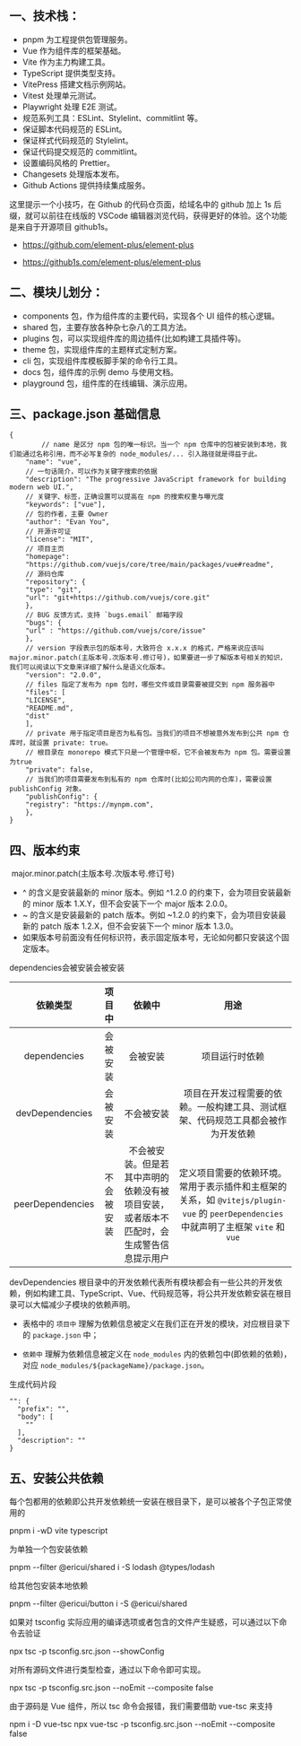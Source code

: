 ## 一、技术栈：
- pnpm 为工程提供包管理服务。
- Vue 作为组件库的框架基础。
- Vite 作为主力构建工具。
- TypeScript 提供类型支持。
- VitePress 搭建文档示例网站。
- Vitest 处理单元测试。
- Playwright 处理 E2E 测试。
- 规范系列工具：ESLint、Stylelint、commitlint 等。
- 保证脚本代码规范的 ESLint。
- 保证样式代码规范的 Stylelint。
- 保证代码提交规范的 commitlint。
- 设置编码风格的 Prettier。
- Changesets 处理版本发布。
- Github Actions 提供持续集成服务。


这里提示一个小技巧，在 Github 的代码仓页面，给域名中的 github 加上 1s 后缀，就可以前往在线版的 VSCode 编辑器浏览代码，获得更好的体验。这个功能是来自于开源项目 github1s。

- https://github.com/element-plus/element-plus
+ https://github1s.com/element-plus/element-plus


## 二、模块儿划分：

- components 包，作为组件库的主要代码，实现各个 UI 组件的核心逻辑。
- shared 包，主要存放各种杂七杂八的工具方法。
- plugins 包，可以实现组件库的周边插件(比如构建工具插件等)。
- theme 包，实现组件库的主题样式定制方案。
- cli 包，实现组件库模板脚手架的命令行工具。
- docs 包，组件库的示例 demo 与使用文档。
- playground 包，组件库的在线编辑、演示应用。

## 三、package.json 基础信息

    {
    		// name 是区分 npm 包的唯一标识。当一个 npm 仓库中的包被安装到本地，我们能通过名称引用，而不必写复杂的 node_modules/... 引入路径就是得益于此。
        "name": "vue",
        // 一句话简介，可以作为关键字搜索的依据
        "description": "The progressive JavaScript framework for building modern web UI.",
        // 关键字、标签，正确设置可以提高在 npm 的搜索权重与曝光度
        "keywords": ["vue"],
        // 包的作者，主要 Owner
        "author": "Evan You",
        // 开源许可证
        "license": "MIT",
        // 项目主页
        "homepage":
        "https://github.com/vuejs/core/tree/main/packages/vue#readme",
        // 源码仓库
        "repository": {
        "type": "git",
        "url": "git+https://github.com/vuejs/core.git"
        },
        // BUG 反馈方式，支持 `bugs.email` 邮箱字段
        "bugs": { 
        "url" : "https://github.com/vuejs/core/issue"
        },
        // version 字段表示包的版本号，大致符合 x.x.x 的格式，严格来说应该叫 major.minor.patch(主版本号.次版本号.修订号)，如果要进一步了解版本号相关的知识，我们可以阅读以下文章来详细了解什么是语义化版本。
        "version": "2.0.0",
        // files 指定了发布为 npm 包时，哪些文件或目录需要被提交到 npm 服务器中
        "files": [
        "LICENSE",
        "README.md",
        "dist"
      	],
      	// private 用于指定项目是否为私有包。当我们的项目不想被意外发布到公共 npm 仓库时，就设置 private: true。
        // 根目录在 monorepo 模式下只是一个管理中枢，它不会被发布为 npm 包。需要设置为true
      	"private": false,
      	// 当我们的项目需要发布到私有的 npm 仓库时(比如公司内网的仓库)，需要设置 publishConfig 对象。
      	"publishConfig": {
        "registry": "https://mynpm.com",
      	},
    }

## 四、版本约束


​			major.minor.patch(主版本号.次版本号.修订号)

- ^ 的含义是安装最新的 minor 版本。例如 ^1.2.0 的约束下，会为项目安装最新的 minor 版本 1.X.Y，但不会安装下一个 major 版本 2.0.0。
- ~ 的含义是安装最新的 patch 版本。例如 ~1.2.0 的约束下，会为项目安装最新的 patch 版本 1.2.X，但不会安装下一个 minor 版本 1.3.0。
- 如果版本号前面没有任何标识符，表示固定版本号，无论如何都只安装这个固定版本。

dependencies会被安装会被安装

|     依赖类型     |   项目中   |                            依赖中                            |                             用途                             |
| :--------------: | :--------: | :----------------------------------------------------------: | :----------------------------------------------------------: |
|   dependencies   |  会被安装  |                           会被安装                           |                        项目运行时依赖                        |
| devDependencies  |  会被安装  |                          不会被安装                          | 项目在开发过程需要的依赖。一般构建工具、测试框架、代码规范工具都会被作为开发依赖 |
| peerDependencies | 不会被安装 | 不会被安装。但是若其中声明的依赖没有被项目安装，或者版本不匹配时，会生成警告信息提示用户 | 定义项目需要的依赖环境。常用于表示插件和主框架的关系，如 `@vitejs/plugin-vue` 的 `peerDependencies` 中就声明了主框架 `vite` 和 `vue` |
devDependencies 根目录中的开发依赖代表所有模块都会有一些公共的开发依赖，例如构建工具、TypeScript、Vue、代码规范等，将公共开发依赖安装在根目录可以大幅减少子模块的依赖声明。

- 表格中的 `项目中` 理解为依赖信息被定义在我们正在开发的模块，对应根目录下的 `package.json` 中；

- `依赖中` 理解为依赖信息被定义在 `node_modules` 内的依赖包中(即依赖的依赖)，对应 `node_modules/${packageName}/package.json`。

生成代码片段

    "": {
      "prefix": "",
      "body": [
        ""
      ],
      "description": ""
    }

## 五、安装公共依赖


每个包都用的依赖即公共开发依赖统一安装在根目录下，是可以被各个子包正常使用的

  pnpm i -wD vite typescript

为单独一个包安装依赖

  pnpm --filter @ericui/shared i -S lodash @types/lodash

给其他包安装本地依赖

  pnpm --filter @ericui/button i -S @ericui/shared

如果对 tsconfig 实际应用的编译选项或者包含的文件产生疑惑，可以通过以下命令去验证

  npx tsc -p tsconfig.src.json --showConfig

对所有源码文件进行类型检查，通过以下命令即可实现。

  npx tsc -p tsconfig.src.json --noEmit --composite false

由于源码是 Vue 组件，所以 tsc 命令会报错，我们需要借助 vue-tsc 来支持

  npm i -D vue-tsc
  npx vue-tsc -p tsconfig.src.json --noEmit --composite false